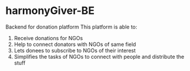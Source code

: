 # harmonyGiver-BE
Backend for donation platform
This platform is able to:

1. Receive donations for NGOs
2. Help to connect donators with NGOs of same field
3. Lets donees to subscribe to NGOs of their interest
4. Simplifies the tasks of NGOs to connect with people and distribute the stuff
